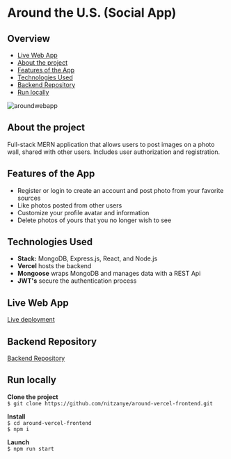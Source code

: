 # Around the U.S. (Social App)

## Overview
- [Live Web App](https://around-vercel-frontend.vercel.app/)
- [About the project](#about-the-project)
- [Features of the App](#features-of-the-app)
- [Technologies Used](#technologies-used)
- [Backend Repository](https://github.com/nitzanye/around-vercel-backend)
- [Run locally](#Run-locally)

![aroundwebapp](https://user-images.githubusercontent.com/93406243/187096884-5fb92934-537f-4a51-a71f-a3f19f485e97.gif)

## About the project
Full-stack MERN application that allows users to post images on a photo wall, shared with other users. 
Includes user authorization and registration.

## Features of the App 
- Register or login to create an account and post photo from your favorite sources
- Like photos posted from other users
- Customize your profile avatar and information
- Delete photos of yours that you no longer wish to see

## Technologies Used
- **Stack:** MongoDB, Express.js, React, and Node.js
- **Vercel** hosts the backend
- **Mongoose** wraps MongoDB and manages data with a REST Api
- **JWT's** secure the authentication process

## Live Web App
[Live deployment](https://around-vercel-frontend.vercel.app/)

## Backend Repository
[Backend Repository](https://github.com/nitzanye/around-vercel-backend)

## Run locally 
**Clone the project** <br />
````$ git clone https://github.com/nitzanye/around-vercel-frontend.git````

**Install** <br />
````$ cd around-vercel-frontend```` <br />
````$ npm i````

**Launch** <br />
````$ npm run start````
